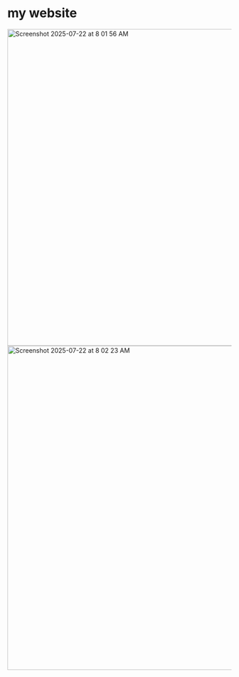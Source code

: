 # my website
<img width="1111" height="711" alt="Screenshot 2025-07-22 at 8 01 56 AM" src="https://github.com/user-attachments/assets/e39c258c-8c97-4120-92e2-35b8b58c27e6" />
<img width="1111" height="728" alt="Screenshot 2025-07-22 at 8 02 23 AM" src="https://github.com/user-attachments/assets/dcb4cd2b-8068-4cd3-82b0-b04ded005e98" />

